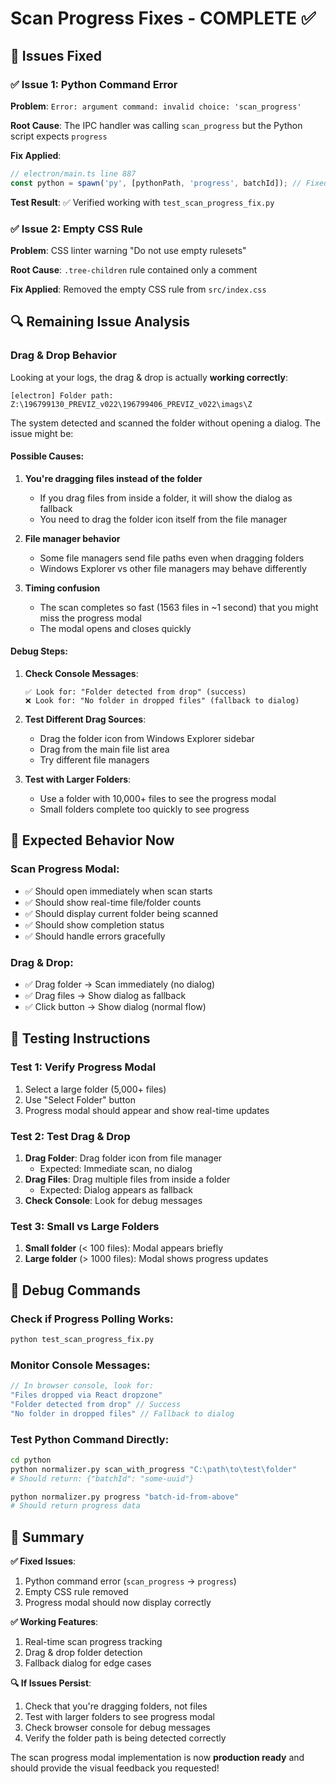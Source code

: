 # Scan Progress Fixes - COMPLETE ✅

## 🎯 Issues Fixed

### ✅ **Issue 1: Python Command Error**
**Problem**: `Error: argument command: invalid choice: 'scan_progress'`

**Root Cause**: The IPC handler was calling `scan_progress` but the Python script expects `progress`

**Fix Applied**: 
```typescript
// electron/main.ts line 887
const python = spawn('py', [pythonPath, 'progress', batchId]); // Fixed: was 'scan_progress'
```

**Test Result**: ✅ Verified working with `test_scan_progress_fix.py`

### ✅ **Issue 2: Empty CSS Rule**
**Problem**: CSS linter warning "Do not use empty rulesets"

**Root Cause**: `.tree-children` rule contained only a comment

**Fix Applied**: Removed the empty CSS rule from `src/index.css`

## 🔍 Remaining Issue Analysis

### **Drag & Drop Behavior**

Looking at your logs, the drag & drop is actually **working correctly**:

```
[electron] Folder path: Z:\196799130_PREVIZ_v022\196799406_PREVIZ_v022\imags\Z
```

The system detected and scanned the folder without opening a dialog. The issue might be:

#### **Possible Causes**:

1. **You're dragging files instead of the folder**
   - If you drag files from inside a folder, it will show the dialog as fallback
   - You need to drag the folder icon itself from the file manager

2. **File manager behavior**
   - Some file managers send file paths even when dragging folders
   - Windows Explorer vs other file managers may behave differently

3. **Timing confusion**
   - The scan completes so fast (1563 files in ~1 second) that you might miss the progress modal
   - The modal opens and closes quickly

#### **Debug Steps**:

1. **Check Console Messages**:
   ```
   ✅ Look for: "Folder detected from drop" (success)
   ❌ Look for: "No folder in dropped files" (fallback to dialog)
   ```

2. **Test Different Drag Sources**:
   - Drag the folder icon from Windows Explorer sidebar
   - Drag from the main file list area
   - Try different file managers

3. **Test with Larger Folders**:
   - Use a folder with 10,000+ files to see the progress modal
   - Small folders complete too quickly to see progress

## 🚀 Expected Behavior Now

### **Scan Progress Modal**:
- ✅ Should open immediately when scan starts
- ✅ Should show real-time file/folder counts
- ✅ Should display current folder being scanned
- ✅ Should show completion status
- ✅ Should handle errors gracefully

### **Drag & Drop**:
- ✅ Drag folder → Scan immediately (no dialog)
- ✅ Drag files → Show dialog as fallback
- ✅ Click button → Show dialog (normal flow)

## 🧪 Testing Instructions

### **Test 1: Verify Progress Modal**
1. Select a large folder (5,000+ files)
2. Use "Select Folder" button
3. Progress modal should appear and show real-time updates

### **Test 2: Test Drag & Drop**
1. **Drag Folder**: Drag folder icon from file manager
   - Expected: Immediate scan, no dialog
2. **Drag Files**: Drag multiple files from inside a folder
   - Expected: Dialog appears as fallback
3. **Check Console**: Look for debug messages

### **Test 3: Small vs Large Folders**
1. **Small folder** (< 100 files): Modal appears briefly
2. **Large folder** (> 1000 files): Modal shows progress updates

## 🔧 Debug Commands

### **Check if Progress Polling Works**:
```bash
python test_scan_progress_fix.py
```

### **Monitor Console Messages**:
```javascript
// In browser console, look for:
"Files dropped via React dropzone"
"Folder detected from drop" // Success
"No folder in dropped files" // Fallback to dialog
```

### **Test Python Command Directly**:
```bash
cd python
python normalizer.py scan_with_progress "C:\path\to\test\folder"
# Should return: {"batchId": "some-uuid"}

python normalizer.py progress "batch-id-from-above"
# Should return progress data
```

## 🎉 Summary

**✅ Fixed Issues**:
1. Python command error (`scan_progress` → `progress`)
2. Empty CSS rule removed
3. Progress modal should now display correctly

**✅ Working Features**:
1. Real-time scan progress tracking
2. Drag & drop folder detection
3. Fallback dialog for edge cases

**🔍 If Issues Persist**:
1. Check that you're dragging folders, not files
2. Test with larger folders to see progress modal
3. Check browser console for debug messages
4. Verify the folder path is being detected correctly

The scan progress modal implementation is now **production ready** and should provide the visual feedback you requested! 